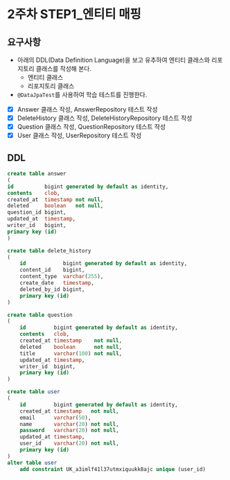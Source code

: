 # 2주차 STEP1_엔티티 매핑

##  요구사항
- 아래의 DDL(Data Definition Language)을 보고 유추하여 엔티티 클래스와 리포지토리 클래스를 작성해 본다.
    - 엔티티 클래스
    - 리포지토리 클래스
- ``@DataJpaTest``를 사용하여 학습 테스트를 진행한다.

* [x] Answer 클래스 작성, AnswerRepository 테스트 작성
* [x] DeleteHistory 클래스 작성, DeleteHistoryRepository 테스트 작성
* [x] Question 클래스 작성, QuestionRepository 테스트 작성
* [x] User 클래스 작성, UserRepository 테스트 작성
## DDL

```sql
create table answer
(
id          bigint generated by default as identity,
contents    clob,
created_at  timestamp not null,
deleted     boolean   not null,
question_id bigint,
updated_at  timestamp,
writer_id   bigint,
primary key (id)
)
```

```sql
create table delete_history
(
    id            bigint generated by default as identity,
    content_id    bigint,
    content_type  varchar(255),
    create_date   timestamp,
    deleted_by_id bigint,
    primary key (id)
)
```

```sql
create table question
(
    id         bigint generated by default as identity,
    contents   clob,
    created_at timestamp    not null,
    deleted    boolean      not null,
    title      varchar(100) not null,
    updated_at timestamp,
    writer_id  bigint,
    primary key (id)
)
```


```sql
create table user
(
    id         bigint generated by default as identity,
    created_at timestamp   not null,
    email      varchar(50),
    name       varchar(20) not null,
    password   varchar(20) not null,
    updated_at timestamp,
    user_id    varchar(20) not null,
    primary key (id)
)
alter table user
    add constraint UK_a3imlf41l37utmxiquukk8ajc unique (user_id)
```


